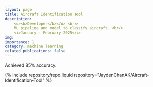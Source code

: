 ```yaml
---
layout: page
title: Aircraft Identification Tool
description:
    <u><b>Developer</b></u> <br/> 
    ML pipeline and model to classify aircraft. <br/> 
    <i>January - February 2025</i>
img:
importance: 1
category: machine learning
related_publications: false
---
```


Achieved 85% accuracy.

<div class="repositories d-flex flex-wrap flex-md-row flex-column justify-content-between align-items-center">
  {% include repository/repo.liquid repository="JaydenChanAK/Aircraft-Identification-Tool" %}
</div>